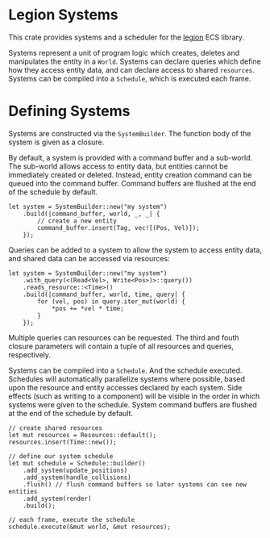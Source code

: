 # Legion Systems

This crate provides systems and a scheduler for the [legion](https://crates.io/crates/legion) ECS library.

Systems represent a unit of program logic which creates, deletes and manipulates the entity in a `World`. Systems can declare queries which define how they access entity data, and can declare access to shared `resources`. Systems can be compiled into a `Schedule`, which is executed each frame.

# Defining Systems

Systems are constructed via the `SystemBuilder`. The function body of the system is given as a closure.

By default, a system is provided with a command buffer and a sub-world. The sub-world allows access to entity data, but entities cannot be immediately created or deleted. Instead, entity creation command can be queued into the command buffer. Command buffers are flushed at the end of the schedule by default.

```
let system = SystemBuilder::new("my system")
    .build(|command_buffer, world, _, _| {
        // create a new entity
        command_buffer.insert(Tag, vec![(Pos, Vel)]);
    });
```

Queries can be added to a system to allow the system to access entity data, and shared data can be accessed via resources:

```
let system = SystemBuilder::new("my system")
    .with_query(<(Read<Vel>, Write<Pos>)>::query())
    .reads_resource::<Time>()
    .build(|command_buffer, world, time, query| {
        for (vel, pos) in query.iter_mut(world) {
            *pos += *vel * time;
        }
    });
```

Multiple queries can resources can be requested. The third and fouth closure parameters will contain a tuple of all resources and queries, respectively.

Systems can be compiled into a `Schedule`. And the schedule executed. Schedules will automatically parallelize systems where possible, based upon the resource and entity accesses declared by each system. Side effects (such as writing to a component) will be visible in the order in which systems were given to the schedule. System command buffers are flushed at the end of the schedule by default.

```
// create shared resources
let mut resources = Resources::default();
resources.insert(Time::new());

// define our system schedule
let mut schedule = Schedule::builder()
    .add_system(update_positions)
    .add_system(handle_collisions)
    .flush() // flush command buffers so later systems can see new entities
    .add_system(render)
    .build();

// each frame, execute the schedule
schedule.execute(&mut world, &mut resources);
```